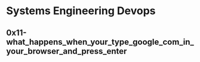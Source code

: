 # Systems Engineering Devops
## 0x11-what_happens_when_your_type_google_com_in_your_browser_and_press_enter
